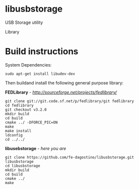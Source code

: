 # libusbstorage
USB Storage utility 

Library  


# Build instructions

System Dependencies:

```
sudo apt-get install libudev-dev
```

Then buildand install the following general purpose library:

**FEDLibrary** - *http://sourceforge.net/projects/fedlibrary/*
```
git clone git://git.code.sf.net/p/fedlibrary/git fedlibrary
cd fedlibrary 
git checkout v3.2.0
mkdir build 
cd build
cmake ../ -DFORCE_PIC=ON 
make 
make install 
ldconfig 
cd ../../ 
```

**libusebstorage** - *here you are*
```
git clone https://github.com/fe-dagostino/libusbstorage.git libusbstorage
cd libusbstorage
mkdir build 
cd build
cmake ../ 
make 
```

